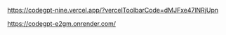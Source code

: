 https://codegpt-nine.vercel.app/?vercelToolbarCode=dMJFxe47lNRjUpn

https://codegpt-e2gm.onrender.com/